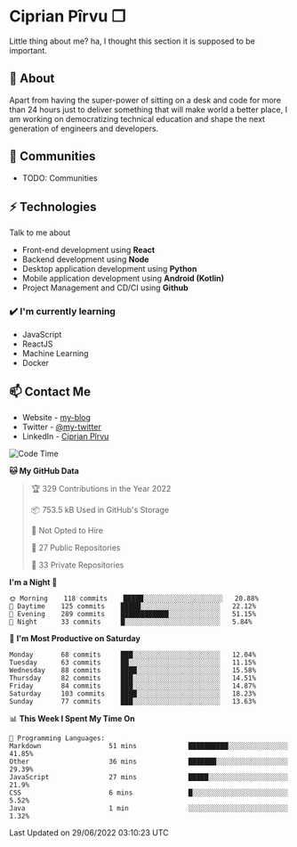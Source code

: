 # Ciprian Pîrvu ❐

Little thing about me? ha, I thought this section it is supposed to be important.

## 🧐 About

Apart from having the super-power of sitting on a desk and code for more than 24 hours just to deliver something that will make world a better place, I am working on democratizing technical education and shape the next generation of engineers and developers.

## 👯 Communities

-   TODO: Communities

## ⚡ Technologies

Talk to me about

-   Front-end development using **React**
-   Backend development using **Node**
-   Desktop application development using **Python**
-   Mobile application development using **Android (Kotlin)**
-   Project Management and CD/CI using **Github**

### ✔️ I'm currently learning

-   JavaScript
-   ReactJS
-   Machine Learning
-   Docker

## 📫 Contact Me

-   Website - [my-blog]()
-   Twitter - [@my-twitter]()
-   LinkedIn - [Ciprian Pîrvu](https://www.linkedin.com/in/p%C3%AErvu-ciprian-cristian-4415991b1/)

<!--START_SECTION:waka-->
![Code Time](http://img.shields.io/badge/Code%20Time-1%2C243%20hrs%2025%20mins-blue)

**🐱 My GitHub Data** 

> 🏆 329 Contributions in the Year 2022
 > 
> 📦 753.5 kB Used in GitHub's Storage 
 > 
> 🚫 Not Opted to Hire
 > 
> 📜 27 Public Repositories 
 > 
> 🔑 33 Private Repositories  
 > 
**I'm a Night 🦉** 

```text
🌞 Morning    118 commits    █████░░░░░░░░░░░░░░░░░░░░   20.88% 
🌆 Daytime    125 commits    █████░░░░░░░░░░░░░░░░░░░░   22.12% 
🌃 Evening    289 commits    ████████████░░░░░░░░░░░░░   51.15% 
🌙 Night      33 commits     █░░░░░░░░░░░░░░░░░░░░░░░░   5.84%

```
📅 **I'm Most Productive on Saturday** 

```text
Monday       68 commits     ███░░░░░░░░░░░░░░░░░░░░░░   12.04% 
Tuesday      63 commits     ██░░░░░░░░░░░░░░░░░░░░░░░   11.15% 
Wednesday    88 commits     ████░░░░░░░░░░░░░░░░░░░░░   15.58% 
Thursday     82 commits     ███░░░░░░░░░░░░░░░░░░░░░░   14.51% 
Friday       84 commits     ███░░░░░░░░░░░░░░░░░░░░░░   14.87% 
Saturday     103 commits    ████░░░░░░░░░░░░░░░░░░░░░   18.23% 
Sunday       77 commits     ███░░░░░░░░░░░░░░░░░░░░░░   13.63%

```


📊 **This Week I Spent My Time On** 

```text
💬 Programming Languages: 
Markdown                 51 mins             ██████████░░░░░░░░░░░░░░░   41.85% 
Other                    36 mins             ███████░░░░░░░░░░░░░░░░░░   29.39% 
JavaScript               27 mins             █████░░░░░░░░░░░░░░░░░░░░   21.9% 
CSS                      6 mins              █░░░░░░░░░░░░░░░░░░░░░░░░   5.52% 
Java                     1 min               ░░░░░░░░░░░░░░░░░░░░░░░░░   1.32%

```


 Last Updated on 29/06/2022 03:10:23 UTC
<!--END_SECTION:waka-->
